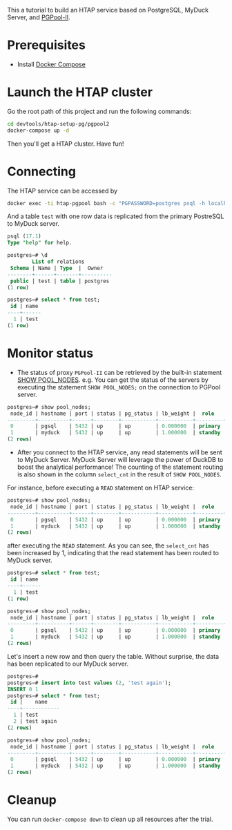 This a tutorial to build an HTAP service based on PostgreSQL, MyDuck Server, and [PGPool-II](https://www.pgpool.net/docs/pgpool-II-4.2.5/en/html/index.html).

# Prerequisites

* Install [Docker Compose](https://docs.docker.com/compose/install/)

# Launch the HTAP cluster

Go the root path of this project and run the following commands:

```sh
cd devtools/htap-setup-pg/pgpool2
docker-compose up -d
```

Then you'll get a HTAP cluster. Have fun!

# Connecting

The HTAP service can be accessed by

```sh
docker exec -ti htap-pgpool bash -c "PGPASSWORD=postgres psql -h localhost -U postgres -d postgres"
``` 

And a table `test` with one row data is replicated from the primary PostreSQL to MyDuck server.

```sql
psql (17.1)
Type "help" for help.

postgres=# \d
        List of relations
 Schema | Name | Type  |  Owner
--------+------+-------+----------
 public | test | table | postgres
(1 row)

postgres=# select * from test;
 id | name
----+------
  1 | test
(1 row)
```

# Monitor status

* The status of proxy `PGPool-II` can be retrieved by the built-in statement [SHOW POOL_NODES](https://www.pgpool.net/docs/latest/en/html/sql-show-pool-nodes.html). e.g. You can get the status of the servers by executing the statement `SHOW POOL_NODES;` on the connection to PGPool server.
```sql
postgres=# show pool_nodes;
 node_id | hostname | port | status | pg_status | lb_weight |  role   | pg_role | select_cnt | load_balance_node | replication_delay | replication_state | replication_sync_state | last_status_change  
---------+----------+------+--------+-----------+-----------+---------+---------+------------+-------------------+-------------------+-------------------+------------------------+---------------------
 0       | pgsql    | 5432 | up     | up        | 0.000000  | primary | primary | 1          | false             | 0                 |                   |                        | 2024-11-20 14:24:25
 1       | myduck   | 5432 | up     | up        | 1.000000  | standby | standby | 0          | true              | 288784            | streaming         | async                  | 2024-11-20 14:24:25
(2 rows)
```

* After you connect to the HTAP service, any read statements will be sent to MyDuck Server. MyDuck Server will leverage the power of DuckDB to boost the analytical performance! The counting of the statement routing is also shown in the column `select_cnt` in the result of `SHOW POOL_NODES`.

For instance, before executing a `READ` statement on HTAP service:
```sql
postgres=# show pool_nodes;
 node_id | hostname | port | status | pg_status | lb_weight |  role   | pg_role | select_cnt | load_balance_node | replication_delay | replication_state | replication_sync_state | last_status_change  
---------+----------+------+--------+-----------+-----------+---------+---------+------------+-------------------+-------------------+-------------------+------------------------+---------------------
 0       | pgsql    | 5432 | up     | up        | 0.000000  | primary | primary | 1          | false             | 0                 |                   |                        | 2024-11-20 14:24:25
 1       | myduck   | 5432 | up     | up        | 1.000000  | standby | standby | 0          | true              | 288784            | streaming         | async                  | 2024-11-20 14:24:25
(2 rows)
```

after executing the `READ` statement. As you can see, the `select_cnt` has been increased by 1, indicating that the read statement has been routed to MyDuck server.
```sql
postgres=# select * from test;
 id | name 
----+------
  1 | test
(1 row)

postgres=# show pool_nodes;
 node_id | hostname | port | status | pg_status | lb_weight |  role   | pg_role | select_cnt | load_balance_node | replication_delay | replication_state | replication_sync_state | last_status_change  
---------+----------+------+--------+-----------+-----------+---------+---------+------------+-------------------+-------------------+-------------------+------------------------+---------------------
 0       | pgsql    | 5432 | up     | up        | 0.000000  | primary | primary | 1          | false             | 0                 |                   |                        | 2024-11-20 14:24:25
 1       | myduck   | 5432 | up     | up        | 1.000000  | standby | standby | 1          | true              | 288784            | streaming         | async                  | 2024-11-20 14:24:25
(2 rows)
```

Let's insert a new row and then query the table. Without surprise, the data has been replicated to our MyDuck server.
```sql
postgres=# 
postgres=# insert into test values (2, 'test again');
INSERT 0 1
postgres=# select * from test;
 id |    name    
----+------------
  1 | test
  2 | test again
(2 rows)

postgres=# show pool_nodes;
 node_id | hostname | port | status | pg_status | lb_weight |  role   | pg_role | select_cnt | load_balance_node | replication_delay | replication_state | replication_sync_state | last_status_change  
---------+----------+------+--------+-----------+-----------+---------+---------+------------+-------------------+-------------------+-------------------+------------------------+---------------------
 0       | pgsql    | 5432 | up     | up        | 0.000000  | primary | primary | 1          | false             | 0                 |                   |                        | 2024-11-20 14:24:25
 1       | myduck   | 5432 | up     | up        | 1.000000  | standby | standby | 2          | true              | 48                | streaming         | async                  | 2024-11-20 14:24:25
(2 rows)
```

# Cleanup

You can run `docker-compose down` to clean up all resources after the trial.
